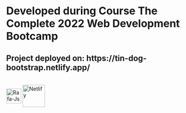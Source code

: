 <h1>Developed during Course The Complete 2022 Web Development Bootcamp</h1>

<h2>Project deployed on:
https://tin-dog-bootstrap.netlify.app/</h2>

<div style="display: inline_block"><br>
  <img align="center" alt="Rafa-Js" height="40" width="40" src="https://cdn.jsdelivr.net/gh/devicons/devicon/icons/bootstrap/bootstrap-original-wordmark.svg" />
   <img align="center" alt="Netlify" height="60" width="60"src="https://download.logo.wine/logo/Netlify/Netlify-Logo.wine.png" />
</div>
